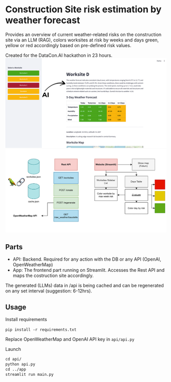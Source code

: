 # Construction Site risk estimation by weather forecast
Provides an overview of current weather-related risks on the construction site via an LLM (RAG), colors worksites at risk by weeks and days green, yellow or red accordingly based on pre-defined risk values.

Created for the DataCon.AI hackathon in 23 hours.
![](/preview.png)
![](/image.png)

## Parts

- API: Backend. Required for any action with the DB or any API (OpenAI, OpenWeatherMap)
- App: The frontend part running on Streamlit. Accesses the Rest API and maps the costruction site accordingly.

The generated (LLMs) data in /api is being cached and can be regenerated on any set interval (suggestion: 6-12hrs).

## Usage
Install requirements

`pip install -r requirements.txt`

Replace OpenWeatherMap and OpenAI API key in `api/api.py`

Launch

```
cd api/
python api.py
cd ../app
streamlit run main.py
```
